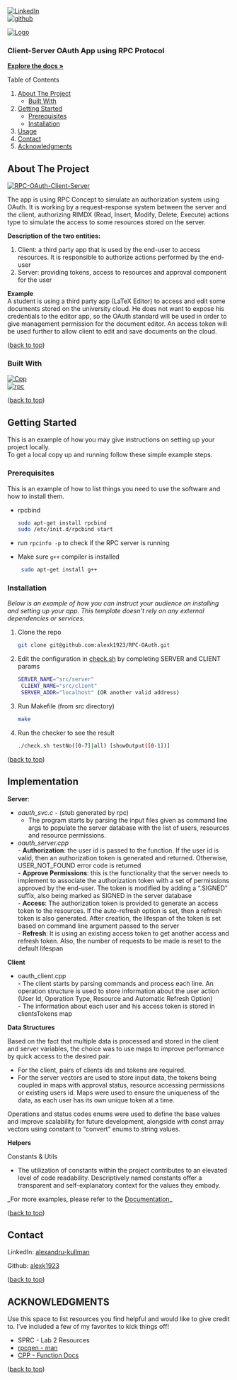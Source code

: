 [![LinkedIn](https://img.shields.io/badge/-LinkedIn-black.svg?style=for-the-badge&logo=linkedin&colorB=555)](https://linkedin.com/in/othneildrew)  
[![github](https://img.shields.io/badge/github-%23121011.svg?style=for-the-badge&logo=github&logoColor=white)](https://github.com/alexk1923)

[![Logo](images/logo.png)](./src/img/rpc-client-server-auth.png)

### Client-Server OAuth App using RPC Protocol

[**Explore the docs »**](https://github.com/alexk1923/RPC-OAuth/blob/main/SPRC_2023_2024___Tema_1.pdf)

Table of Contents

1.  [About The Project](#about-the-project)
    - [Built With](#built-with)
2.  [Getting Started](#getting-started)
    - [Prerequisites](#prerequisites)
    - [Installation](#installation)
3.  [Usage](#usage)
4.  [Contact](#contact)
5.  [Acknowledgments](#acknowledgments)

## About The Project

[![RPC-OAuth-Client-Server](images/screenshot.png)](./src/img/schema_logica.png)

The app is using RPC Concept to simulate an authorization system using OAuth. It is working by a request-response system between the server and the client, authorizing RIMDX (Read, Insert, Modify, Delete, Execute) actions type to simulate the access to some resources stored on the server.

**Description of the two entities:**

1.  Client: a third party app that is used by the end-user to access resources. It is responsible to authorize actions performed by the end-user
2.  Server: providing tokens, access to resources and approval component for the user

**Example**  
A student is using a third party app (LaTeX Editor) to access and edit some documents stored on the university cloud. He does not want to expose his credentials to the editor app, so the OAuth standard will be used in order to give management permission for the document editor. An access token will be used further to allow client to edit and save documents on the cloud.

([back to top](#readme-top))

### Built With

[![Cpp](https://img.shields.io/badge/c++-%2300599C.svg?style=for-the-badge&logo=c%2B%2B&logoColor=white)](https://devdocs.io/c/)  
[![rpc](https://img.shields.io/badge/RPC-00599C)](https://www.ibm.com/docs/en/aix/7.1?topic=concepts-remote-procedure-call)

([back to top](#readme-top))

## Getting Started

This is an example of how you may give instructions on setting up your project locally.  
To get a local copy up and running follow these simple example steps.

### Prerequisites

This is an example of how to list things you need to use the software and how to install them.

- rpcbind

  ```sh
  sudo apt-get install rpcbind
  sudo /etc/init.d/rpcbind start

  ```

- run `rpcinfo -p` to check if the RPC server is running
- Make sure `g++` compiler is installed

  ```sh
   sudo apt-get install g++

  ```

### Installation

_Below is an example of how you can instruct your audience on installing and setting up your app. This template doesn’t rely on any external dependencies or services._

1.  Clone the repo

    ```sh
    git clone git@github.com:alexk1923/RPC-OAuth.git

    ```

2.  Edit the configuration in [check.sh](http://check.sh) by completing SERVER and CLIENT params

    ```sh
    SERVER_NAME="src/server"
     CLIENT_NAME="src/client"
     SERVER_ADDR="localhost" (OR another valid address)

    ```

3.  Run Makefile (from src directory)

    ```sh
    make

    ```

4.  Run the checker to see the result

    ```sh
    ./check.sh testNo([0-7]|all) [showOutput([0-1])]

    ```

([back to top](#readme-top))

## Implementation

**Server**:

- _oauth_svc.c_ \- (stub generated by rpc)
  - The program starts by parsing the input files given as command line args to populate the server database with the list of users, resources and resource permissions.
- _oauth_server.cpp_  
  \- **Authorization**: the user id is passed to the function. If the user id is valid, then an authorization token is generated and returned. Otherwise, USER_NOT_FOUND error code is returned  
  \- **Approve Permissions**: this is the functionality that the server needs to implement to associate the authorization token with a set of permissions approved by the end-user. The token is modified by adding a “.SIGNED” suffix, also being marked as SIGNED in the server database  
  \- **Access**: The authorization token is provided to generate an access token to the resources. If the auto-refresh option is set, then a refresh token is also generated. After creation, the lifespan of the token is set based on command line argument passed to the server  
  \- **Refresh**: It is using an existing access token to get another access and refresh token. Also, the number of requests to be made is reset to the default lifespan

**Client**

- oauth_client.cpp  
  \- The client starts by parsing commands and process each line. An operation structure is used to store information about the user action (User Id, Operation Type, Resource and Automatic Refresh Option)  
  \- The information about each user and his access token is stored in clientsTokens map

**Data Structures**

Based on the fact that multiple data is processed and stored in the client and server variables, the choice was to use maps to improve performance by quick access to the desired pair.

- For the client, pairs of clients ids and tokens are required.
- For the server vectors are used to store input data, the tokens being coupled in maps with approval status, resource accessing permissions or existing users id. Maps were used to ensure the uniqueness of the data, as each user has its own unique token at a time.

Operations and status codes enums were used to define the base values and improve scalability for future development, alongside with const array vectors using constant to “convert” enums to string values.

**Helpers**

Constants & Utils

- The utilization of constants within the project contributes to an elevated level of code readability. Descriptively named constants offer a transparent and self-explanatory context for the values they embody.

\_For more examples, please refer to the [Documentation](https://github.com/alexk1923/RPC-OAuth/blob/main/SPRC_2023_2024___Tema_1.pdf)\_

([back to top](#readme-top))

## Contact

LinkedIn: [alexandru-kullman](https://www.linkedin.com/in/alexandru-kullman/)

Github: [alexk1923](https://github.com/alexk1923)

([back to top](#readme-top))

## ACKNOWLEDGMENTS

Use this space to list resources you find helpful and would like to give credit to. I’ve included a few of my favorites to kick things off!

- SPRC - Lab 2 Resources
- [rpcgen - man](https://linux.die.net/man/1/rpcgen)
- [CPP - Function Docs](https://developer.lsst.io/cpp/api-docs.html)

([back to top](#readme-top))

